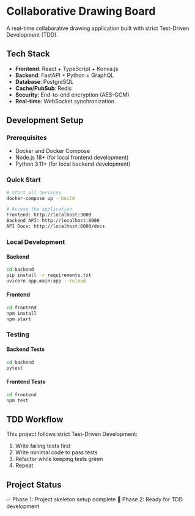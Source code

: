 # Collaborative Drawing Board

A real-time collaborative drawing application built with strict Test-Driven Development (TDD).

## Tech Stack

- **Frontend**: React + TypeScript + Konva.js
- **Backend**: FastAPI + Python + GraphQL
- **Database**: PostgreSQL
- **Cache/PubSub**: Redis
- **Security**: End-to-end encryption (AES-GCM)
- **Real-time**: WebSocket synchronization

## Development Setup

### Prerequisites
- Docker and Docker Compose
- Node.js 18+ (for local frontend development)
- Python 3.11+ (for local backend development)

### Quick Start
```bash
# Start all services
docker-compose up --build

# Access the application
Frontend: http://localhost:3000
Backend API: http://localhost:8000
API Docs: http://localhost:8000/docs
```

### Local Development

#### Backend
```bash
cd backend
pip install -r requirements.txt
uvicorn app.main:app --reload
```

#### Frontend
```bash
cd frontend
npm install
npm start
```

### Testing

#### Backend Tests
```bash
cd backend
pytest
```

#### Frontend Tests
```bash
cd frontend
npm test
```

## TDD Workflow

This project follows strict Test-Driven Development:
1. Write failing tests first
2. Write minimal code to pass tests
3. Refactor while keeping tests green
4. Repeat

## Project Status

✅ Phase 1: Project skeleton setup complete
🔄 Phase 2: Ready for TDD development